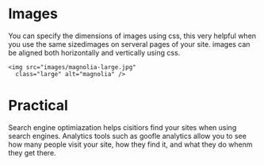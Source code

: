 # Images
You can specify the dimensions of images using css, this very helpful when you use the same sizedimages on serveral pages of your site.
images can be aligned both horizontally and vertically using css.

```
<img src="images/magnolia-large.jpg"
  class="large" alt="magnolia" />
```

# Practical
Search engine optimiazation helps cisitiors find your sites when using search engines. Analytics tools such as goofle analytics allow you to see how many people visit your site, how they find it, and what they do whenm they get there.
